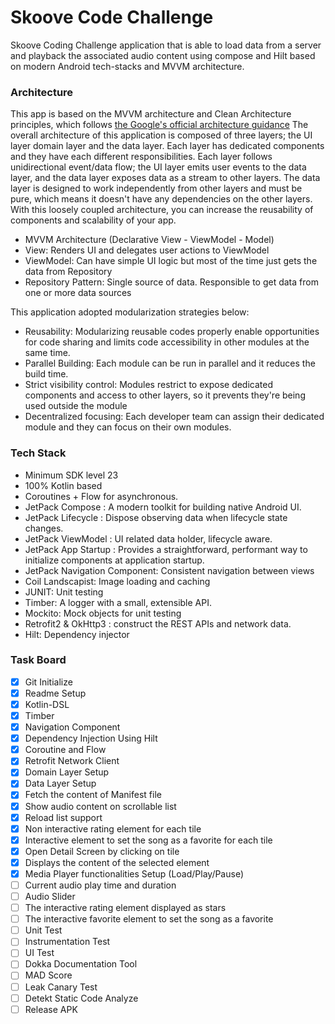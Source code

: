 # Skoove Code Challenge

Skoove Coding Challenge application that is able to load data from a server and playback the associated audio content using compose and Hilt based on modern Android tech-stacks and MVVM architecture.

### Architecture

This app is based on the MVVM architecture and  Clean Architecture principles, which follows [the Google's official architecture guidance](https://developer.android.com/topic/architecture)
The overall architecture of this application is composed of three layers; the UI layer  domain layer and the data layer. Each layer has dedicated components and they have each different responsibilities.
Each layer follows unidirectional event/data flow; the UI layer emits user events to the data layer, and the data layer exposes data as a stream to other layers.
The data layer is designed to work independently from other layers and must be pure, which means it doesn't have any dependencies on the other layers.
With this loosely coupled architecture, you can increase the reusability of components and scalability of your app.

- MVVM Architecture (Declarative View - ViewModel - Model)
- View: Renders UI and delegates user actions to ViewModel
- ViewModel: Can have simple UI logic but most of the time just gets the data from Repository
- Repository Pattern: Single source of data. Responsible to get data from one or more data sources

This application adopted modularization strategies below:

- Reusability: Modularizing reusable codes properly enable opportunities for code sharing and limits code accessibility in other modules at the same time.
- Parallel Building: Each module can be run in parallel and it reduces the build time.
- Strict visibility control: Modules restrict to expose dedicated components and access to other layers, so it prevents they're being used outside the module
- Decentralized focusing: Each developer team can assign their dedicated module and they can focus on their own modules.

### Tech Stack

- Minimum SDK level 23
- 100% Kotlin based 
- Coroutines + Flow for asynchronous.
- JetPack Compose : A modern toolkit for building native Android UI.
- JetPack Lifecycle : Dispose observing data when lifecycle state changes.
- JetPack ViewModel : UI related data holder, lifecycle aware.
- JetPack App Startup : Provides a straightforward, performant way to initialize components at application startup.
- JetPack Navigation Component: Consistent navigation between views
- Coil Landscapist: Image loading and caching
- JUNIT: Unit testing
- Timber: A logger with a small, extensible API.
- Mockito: Mock objects for unit testing
- Retrofit2 & OkHttp3 : construct the REST APIs and network data.
- Hilt: Dependency injector

### Task Board

- [X] Git Initialize
- [X] Readme Setup
- [X] Kotlin-DSL
- [X] Timber
- [X] Navigation Component
- [X] Dependency Injection Using Hilt
- [X] Coroutine and Flow
- [X] Retrofit Network Client
- [X] Domain Layer Setup
- [X] Data Layer Setup
- [X] Fetch the content of Manifest file
- [X] Show audio content on scrollable list
- [X] Reload list support
- [X] Non interactive rating element for each tile
- [X] Interactive element to set the song as a favorite for each tile
- [X] Open Detail Screen by clicking on tile
- [X] Displays the content of the selected element
- [X] Media Player functionalities Setup (Load/Play/Pause)
- [ ] Current audio play time and duration
- [ ] Audio Slider
- [ ] The interactive rating element displayed as stars
- [ ] The interactive favorite element to set the song as a favorite
- [ ] Unit Test
- [ ] Instrumentation Test
- [ ] UI Test
- [ ] Dokka Documentation Tool
- [ ] MAD Score
- [ ] Leak Canary Test
- [ ] Detekt Static Code Analyze
- [ ] Release APK 

